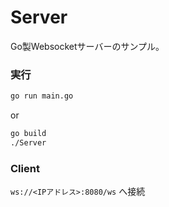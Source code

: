 # Server
Go製Websocketサーバーのサンプル。


### 実行
```sh
go run main.go
```
or
```sh
go build
./Server
```

### Client
`ws://<IPアドレス>:8080/ws` へ接続